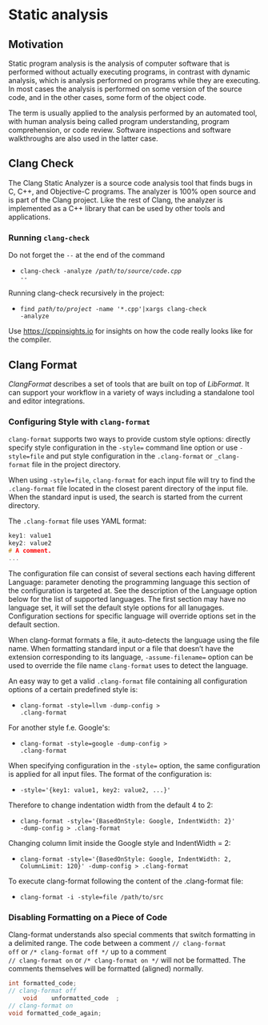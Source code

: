 # Static analysis

## **Motivation**

Static program analysis is the analysis of computer software that is performed without actually executing programs, in contrast with dynamic analysis, which is analysis performed on programs while they are executing. In most cases the analysis is performed on some version of the source code, and in the other cases, some form of the object code.

The term is usually applied to the analysis performed by an automated tool, with human analysis being called program understanding, program comprehension, or code review. Software inspections and software walkthroughs are also used in the latter case.

## **Clang Check**

The Clang Static Analyzer is a source code analysis tool that finds bugs in C, C++, and Objective-C programs. The analyzer is 100% open source and is part of the Clang project. Like the rest of Clang, the analyzer is implemented as a C++ library that can be used by other tools and applications.

### **Running <code>clang-check</code>**

Do not forget the <code>--</code> at the end of the command

* <code>clang-check -analyze _/path/to/source/code.cpp_ --</code>

Running clang-check recursively in the project:

* <code>find _path/to/project_ -name '*.cpp'|xargs clang-check -analyze</code>

Use <url>https://cppinsights.io</url> for insights on how the code really looks like for the compiler.

## **Clang Format**

_ClangFormat_ describes a set of tools that are built on top of _LibFormat_. It can support your workflow in a variety of ways including a standalone tool and editor integrations.

### **Configuring Style with <code>clang-format</code>**

<code>clang-format</code> supports two ways to provide custom style options: directly specify style configuration in the <code>-style=</code> command line option or use <code>-style=file</code> and put style configuration in the <code>.clang-format</code> or <code>_clang-format</code> file in the project directory.

When using <code>-style=file</code>, <code>clang-format</code> for each input file will try to find the <code>.clang-format</code> file located in the closest parent directory of the input file. When the standard input is used, the search is started from the current directory.

The <code>.clang-format</code> file uses YAML format:

```cpp
key1: value1
key2: value2
# A comment.
...
```

The configuration file can consist of several sections each having different Language: parameter denoting the programming language this section of the configuration is targeted at. See the description of the Language option below for the list of supported languages. The first section may have no language set, it will set the default style options for all lanugages. Configuration sections for specific language will override options set in the default section.

When clang-format formats a file, it auto-detects the language using the file name. When formatting standard input or a file that doesn’t have the extension corresponding to its language, <code>-assume-filename=</code> option can be used to override the file name <code>clang-format</code> uses to detect the language.

An easy way to get a valid <code>.clang-format</code> file containing all configuration options of a certain predefined style is:

* <code>clang-format -style=llvm -dump-config > .clang-format</code>

For another style f.e. Google's:

* <code>clang-format -style=google -dump-config > .clang-format</code>

When specifying configuration in the <code>-style=</code> option, the same configuration is applied for all input files. The format of the configuration is:

* <code>-style='{key1: value1, key2: value2, ...}'</code>

Therefore to change indentation width from the default 4 to 2:

* <code>clang-format -style='{BasedOnStyle: Google, IndentWidth: 2}' -dump-config > .clang-format</code>

Changing column limit inside the Google style and IndentWidth = 2:

* <code>clang-format -style='{BasedOnStyle: Google, IndentWidth: 2, ColumnLimit: 120}' -dump-config > .clang-format</code>

To execute clang-format following the content of the .clang-format file:

* <code>clang-format -i -style=file /path/to/src</code>

### **Disabling Formatting on a Piece of Code**

Clang-format understands also special comments that switch formatting in a delimited range. The code between a comment <code>// clang-format off</code> or <code>/\* clang-format off \*/</code> up to a comment <code> // clang-format on</code> or <code>/\* clang-format on \*/</code> will not be formatted. The comments themselves will be formatted (aligned) normally.

```cpp
int formatted_code;
// clang-format off
    void    unformatted_code  ;
// clang-format on
void formatted_code_again;
```
